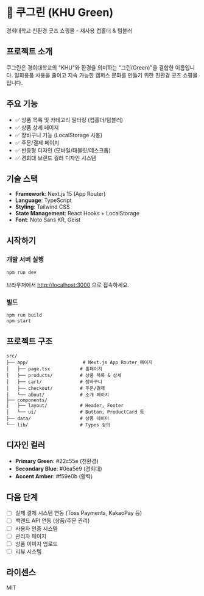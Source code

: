 # 🌱 쿠그린 (KHU Green)

경희대학교 친환경 굿즈 쇼핑몰 - 재사용 컵홀더 & 텀블러

## 프로젝트 소개

쿠그린은 경희대학교의 "KHU"와 환경을 의미하는 "그린(Green)"을 결합한 이름입니다.
일회용품 사용을 줄이고 지속 가능한 캠퍼스 문화를 만들기 위한 친환경 굿즈 쇼핑몰입니다.

## 주요 기능

- ✅ 상품 목록 및 카테고리 필터링 (컵홀더/텀블러)
- ✅ 상품 상세 페이지
- ✅ 장바구니 기능 (LocalStorage 사용)
- ✅ 주문/결제 페이지
- ✅ 반응형 디자인 (모바일/태블릿/데스크톱)
- ✅ 경희대 브랜드 컬러 디자인 시스템

## 기술 스택

- **Framework**: Next.js 15 (App Router)
- **Language**: TypeScript
- **Styling**: Tailwind CSS
- **State Management**: React Hooks + LocalStorage
- **Font**: Noto Sans KR, Geist

## 시작하기

### 개발 서버 실행

```bash
npm run dev
```

브라우저에서 [http://localhost:3000](http://localhost:3000) 으로 접속하세요.

### 빌드

```bash
npm run build
npm start
```

## 프로젝트 구조

```
src/
├── app/                    # Next.js App Router 페이지
│   ├── page.tsx           # 홈페이지
│   ├── products/          # 상품 목록 & 상세
│   ├── cart/              # 장바구니
│   ├── checkout/          # 주문/결제
│   └── about/             # 소개 페이지
├── components/
│   ├── layout/            # Header, Footer
│   └── ui/                # Button, ProductCard 등
├── data/                  # 상품 데이터
└── lib/                   # Types 정의
```

## 디자인 컬러

- **Primary Green**: #22c55e (친환경)
- **Secondary Blue**: #0ea5e9 (경희대)
- **Accent Amber**: #f59e0b (활력)

## 다음 단계

- [ ] 실제 결제 시스템 연동 (Toss Payments, KakaoPay 등)
- [ ] 백엔드 API 연동 (상품/주문 관리)
- [ ] 사용자 인증 시스템
- [ ] 관리자 페이지
- [ ] 상품 이미지 업로드
- [ ] 리뷰 시스템

## 라이센스

MIT
